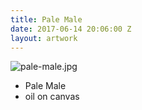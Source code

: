 ```yaml
---
title: Pale Male
date: 2017-06-14 20:06:00 Z
layout: artwork
---
```


![pale-male.jpg](/uploads/pale-male.jpg)

- Pale Male
- oil on canvas